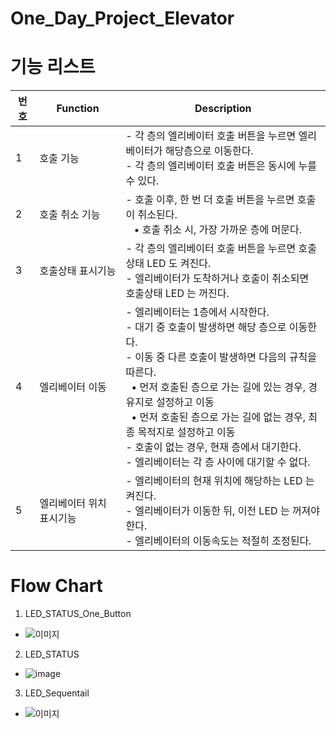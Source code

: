 # One_Day_Project_Elevator

# 기능 리스트
| 번호 | Function | Description |
|----|----------|-------------|
| 1  | 호출 기능 | - 각 층의 엘리베이터 호출 버튼을 누르면 엘리베이터가 해당층으로 이동한다. <br> - 각 층의 엘리베이터 호출 버튼은 동시에 누를 수 있다. |
| 2  | 호출 취소 기능 | - 호출 이후, 한 번 더 호출 버튼을 누르면 호출이 취소된다. <br>   &nbsp;&nbsp; • 호출 취소 시, 가장 가까운 층에 머문다.  |
| 3  | 호출상태 표시기능 | - 각 층의 엘리베이터 호출 버튼을 누르면 호출상태 LED 도 켜진다. <br> - 엘리베이터가 도착하거나 호출이 취소되면 호출상태 LED 는 꺼진다. |
| 4  | 엘리베이터 이동 | - 엘리베이터는 1층에서 시작한다. <br> - 대기 중 호출이 발생하면 해당 층으로 이동한다. <br> - 이동 중 다른 호출이 발생하면 다음의 규칙을 따른다. <br>   &nbsp;&nbsp;• 먼저 호출된 층으로 가는 길에 있는 경우,  경유지로 설정하고 이동 <br>   &nbsp;&nbsp;• 먼저 호출된 층으로 가는 길에 없는 경우, 최종 목적지로 설정하고 이동 <br> - 호출이 없는 경우, 현재 층에서 대기한다. <br> - 엘리베이터는 각 층 사이에 대기할 수 없다. |
| 5  | 엘리베이터 위치 표시기능 | - 엘리베이터의 현재 위치에 해당하는 LED 는 켜진다. <br> - 엘리베이터가 이동한 뒤, 이전 LED 는 꺼져야 한다. <br> - 엘리베이터의 이동속도는 적절히 조정된다. |


# Flow Chart
1. LED_STATUS_One_Button
- ![이미지](https://private-user-images.githubusercontent.com/101921458/410065358-c1e5cbd3-2e02-4825-baad-7d51b49311a5.png?jwt=eyJhbGciOiJIUzI1NiIsInR5cCI6IkpXVCJ9.eyJpc3MiOiJnaXRodWIuY29tIiwiYXVkIjoicmF3LmdpdGh1YnVzZXJjb250ZW50LmNvbSIsImtleSI6ImtleTUiLCJleHAiOjE3Mzg3NzA2MzEsIm5iZiI6MTczODc3MDMzMSwicGF0aCI6Ii8xMDE5MjE0NTgvNDEwMDY1MzU4LWMxZTVjYmQzLTJlMDItNDgyNS1iYWFkLTdkNTFiNDkzMTFhNS5wbmc_WC1BbXotQWxnb3JpdGhtPUFXUzQtSE1BQy1TSEEyNTYmWC1BbXotQ3JlZGVudGlhbD1BS0lBVkNPRFlMU0E1M1BRSzRaQSUyRjIwMjUwMjA1JTJGdXMtZWFzdC0xJTJGczMlMkZhd3M0X3JlcXVlc3QmWC1BbXotRGF0ZT0yMDI1MDIwNVQxNTQ1MzFaJlgtQW16LUV4cGlyZXM9MzAwJlgtQW16LVNpZ25hdHVyZT1iZTBiNGJlMTdkZDZhOTVlMWViZTZhYzVhZjAxZjMxMmU5ZGUwZmI0NDVmODBiZTFjZTY4MGQwNWY1MzU2ZjBmJlgtQW16LVNpZ25lZEhlYWRlcnM9aG9zdCJ9.lDZKNG6SVD1cLsdqw6gE9mbTtW12Zx4ZyA-FK0e634o)


2. LED_STATUS
- ![image](https://private-user-images.githubusercontent.com/101921458/410064863-5ffc1ef4-5d4e-491e-8b90-9b831a9dfe9f.png?jwt=eyJhbGciOiJIUzI1NiIsInR5cCI6IkpXVCJ9.eyJpc3MiOiJnaXRodWIuY29tIiwiYXVkIjoicmF3LmdpdGh1YnVzZXJjb250ZW50LmNvbSIsImtleSI6ImtleTUiLCJleHAiOjE3Mzg3NzA1NjQsIm5iZiI6MTczODc3MDI2NCwicGF0aCI6Ii8xMDE5MjE0NTgvNDEwMDY0ODYzLTVmZmMxZWY0LTVkNGUtNDkxZS04YjkwLTliODMxYTlkZmU5Zi5wbmc_WC1BbXotQWxnb3JpdGhtPUFXUzQtSE1BQy1TSEEyNTYmWC1BbXotQ3JlZGVudGlhbD1BS0lBVkNPRFlMU0E1M1BRSzRaQSUyRjIwMjUwMjA1JTJGdXMtZWFzdC0xJTJGczMlMkZhd3M0X3JlcXVlc3QmWC1BbXotRGF0ZT0yMDI1MDIwNVQxNTQ0MjRaJlgtQW16LUV4cGlyZXM9MzAwJlgtQW16LVNpZ25hdHVyZT0yOWVmMGE4NTFkNGE3NDkzN2Q1MjMyNDY0YzczNDI1ZmVmNjgzNWNjMzVjMTg5NWQ5YmIyMmI0MmEzNjAwODY2JlgtQW16LVNpZ25lZEhlYWRlcnM9aG9zdCJ9.tfVVByCzGsBM_tXfD58fKUuwqgLwK960xXUIH-pvRGE)

3. LED_Sequentail
- ![이미지](https://private-user-images.githubusercontent.com/101921458/410064268-6b59c9a2-12d5-47b5-963b-6747e21d8a58.png?jwt=eyJhbGciOiJIUzI1NiIsInR5cCI6IkpXVCJ9.eyJpc3MiOiJnaXRodWIuY29tIiwiYXVkIjoicmF3LmdpdGh1YnVzZXJjb250ZW50LmNvbSIsImtleSI6ImtleTUiLCJleHAiOjE3Mzg3NzA0NzYsIm5iZiI6MTczODc3MDE3NiwicGF0aCI6Ii8xMDE5MjE0NTgvNDEwMDY0MjY4LTZiNTljOWEyLTEyZDUtNDdiNS05NjNiLTY3NDdlMjFkOGE1OC5wbmc_WC1BbXotQWxnb3JpdGhtPUFXUzQtSE1BQy1TSEEyNTYmWC1BbXotQ3JlZGVudGlhbD1BS0lBVkNPRFlMU0E1M1BRSzRaQSUyRjIwMjUwMjA1JTJGdXMtZWFzdC0xJTJGczMlMkZhd3M0X3JlcXVlc3QmWC1BbXotRGF0ZT0yMDI1MDIwNVQxNTQyNTZaJlgtQW16LUV4cGlyZXM9MzAwJlgtQW16LVNpZ25hdHVyZT1kMTkxMGM0ZDE0MjVhYmRlYTViY2E1YjZmZGZhNGI1Yzk0NTQ5NWJkYTYwNjc4ZGM1MzhjMjA4NzY4Y2ZlOTg4JlgtQW16LVNpZ25lZEhlYWRlcnM9aG9zdCJ9.gn9OtkXdPpkdPnD3rjGeZvFOh58GnxZ82-ZFB0SYTFQ)
  
